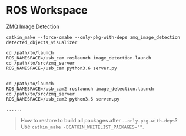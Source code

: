 # ROS Workspace

[ZMQ Image Detection](./src/zmq_image_detection)

```
catkin_make --force-cmake --only-pkg-with-deps zmq_image_detection detected_objects_visualizer

cd /path/to/launch
ROS_NAMESPACE=/usb_cam roslaunch image_detection.launch
cd /path/to/src/zmq_server
ROS_NAMESPACE=/usb_cam python3.6 server.py


cd /path/to/launch
ROS_NAMESPACE=/usb_cam2 roslaunch image_detection.launch
cd /path/to/src/zmq_server
ROS_NAMESPACE=/usb_cam2 python3.6 server.py

......

```

> How to restore to build all packages after `--only-pkg-with-deps`?  
Use `catkin_make -DCATKIN_WHITELIST_PACKAGES=""`.